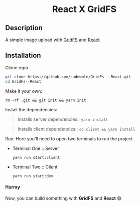 <h1 align="center">React X GridFS</h1>

## Description

A simple image upload with [GridFS](https://docs.mongodb.com/manual/core/gridfs/) and [React](https://reactjs.org/)

## Installation

Clone repo

```sh
git clone https://github.com/sadewole/GridFs---React.git
cd GridFs--React
```

Make it your own:

`rm -rf .git && git init && yarn init`

Install the dependencies:

> Installs server dependencies::
> `yarn install`

> Installs client dependencies::
> `cd client && yarn install`

Run:
Here you'll need to open two terminals to run the project

- Terminal One :: Server

  `yarn run start:client`

- Terminal Two :: Client

  `yarn run start:dev`

#### Hurray

Now, you can build something with **GridFS** and **React** :smile:
